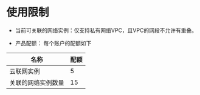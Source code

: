 # 使用限制

* 当前可关联的网络实例：仅支持私有网络VPC，且VPC的网段不允许有重叠。

* 产品配额：
每个账户的配额如下

| 名称     | 配额 |
| ------ | -- |
| 云联网实例 | 5 |
| 关联的网络实例数量 | 15 |
